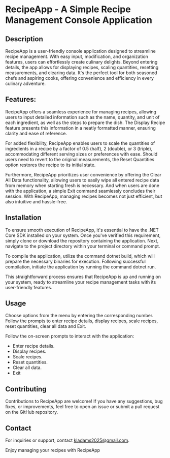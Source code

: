 # RecipeApp - A Simple Recipe Management Console Application

## Description

RecipeApp is a user-friendly console application designed to streamline recipe management. With easy input, modification, and organization features, users can effortlessly create culinary delights. Beyond entering details, the app allows for displaying recipes, scaling quantities, resetting measurements, and clearing data. It's the perfect tool for both seasoned chefs and aspiring cooks, offering convenience and efficiency in every culinary adventure.

## Features:
RecipeApp offers a seamless experience for managing recipes, allowing users to input detailed information such as the name, quantity, and unit of each ingredient, as well as the steps to prepare the dish. The Display Recipe feature presents this information in a neatly formatted manner, ensuring clarity and ease of reference.

For added flexibility, RecipeApp enables users to scale the quantities of ingredients in a recipe by a factor of 0.5 (half), 2 (double), or 3 (triple), accommodating different serving sizes or preferences with ease. Should users need to revert to the original measurements, the Reset Quantities option restores the recipe to its initial state.

Furthermore, RecipeApp prioritizes user convenience by offering the Clear All Data functionality, allowing users to easily wipe all entered recipe data from memory when starting fresh is necessary. And when users are done with the application, a simple Exit command seamlessly concludes their session. With RecipeApp, managing recipes becomes not just efficient, but also intuitive and hassle-free.

## Installation
To ensure smooth execution of RecipeApp, it's essential to have the .NET Core SDK installed on your system. Once you've verified this requirement, simply clone or download the repository containing the application. Next, navigate to the project directory within your terminal or command prompt.

To compile the application, utilize the command dotnet build, which will prepare the necessary binaries for execution. Following successful compilation, initiate the application by running the command dotnet run.

This straightforward process ensures that RecipeApp is up and running on your system, ready to streamline your recipe management tasks with its user-friendly features.
## Usage
Choose options from the menu by entering the corresponding number.
Follow the prompts to enter recipe details, display recipes, scale recipes, reset quantities, clear all data and Exit.

Follow the on-screen prompts to interact with the application:
- Enter recipe details.
- Display recipes.
- Scale recipes.
- Reset quantities.
- Clear all data.
- Exit

## Contributing
Contributions to RecipeApp are welcome! If you have any suggestions, bug fixes, or improvements, feel free to open an issue or submit a pull request on the GitHub repository.

## Contact
For inquiries or support, contact kladams2025@gmail.com.

Enjoy managing your recipes with RecipeApp
